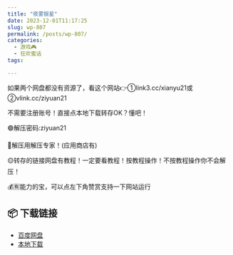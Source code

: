 ```yaml
---
title: "夜雾银星"
date: 2023-12-01T11:17:25
slug: wp-807
permalink: /posts/wp-807/
categories:
  - 游戏🎮
  - 狂欢蜜话
tags:

---
```


如果两个网盘都没有资源了，看这个网站👉①link3.cc/xianyu21或②vlink.cc/ziyuan21

不需要注册账号！直接点本地下载转存OK？懂吧！

🟢解压密码:ziyuan21

🔵解压用解压专家！(应用商店有)

🟡转存的链接网盘有教程！一定要看教程！按教程操作！不按教程操作你不会解压！

💰🈶能力的宝，可以点左下角赞赏支持一下网站运行

## 📦 下载链接
- [百度网盘](https://blziyuan21.com/pay-download/807?key=7ba4bdf8fa&down_id=0)
- [本地下载](https://blziyuan21.com/pay-download/807?key=7ba4bdf8fa&down_id=1)

